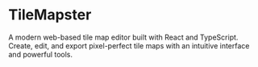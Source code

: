 # TileMapster

A modern web-based tile map editor built with React and TypeScript. Create, edit, and export pixel-perfect tile maps with an intuitive interface and powerful tools.
